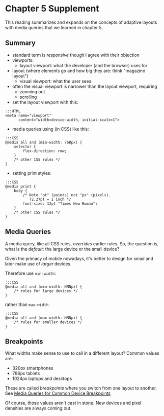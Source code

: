 # Chapter 5 Supplement

This reading summarizes and expands on the concepts of adaptive layouts
with media queries that we learned in chapter 5.

## Summary

* standard term is *responsive* though I agree with their objection
* viewports:
    * layout viewport: what the developer (and the browser) uses for
* layout (where elements go and how big they are: think "magazine layout")
    * visual viewport: what the user sees
* often the visual viewport is narrower than the layout viewport, requiring
    * zooming out
    * scrolling
* set the layout viewport with this:

```
:::HTML
<meta name="viewport"
      content="width=device-width, initial-scale=1">
```

* media queries using (in CSS) like this:

```
:::CSS
@media all and (min-width: 768px) {
    selector {
        flex-direction: row;
    }
    /* other CSS rules */
}
```

* setting print styles:

```
:::CSS
@media print {
    body {
        /* Note "pt" (points) not "px" (pixels).
           72.27pt = 1 inch */
        font-size: 12pt "Times New Roman";
    }
    /* other CSS rules */
}
```

## Media Queries

A media query, like all CSS rules, *overrides* earlier rules. So, the
question is, what is the *default*: the large device or the small device?

Given the primacy of mobile nowadays, it's better to design for *small*
and later make use of *larger* devices.

Therefore use `min-width`:

```
:::CSS
@media all and (min-width: NNNpx) {
    /* rules for large devices */
}
```

rather than `max-width`:

```
:::CSS
@media all and (max-width: NNNpx) {
    /* rules for smaller devices */
}
```

## Breakpoints

What widths make sense to use to call in a different layout?  Common
values are:

* 320px smartphones
* 786px tablets
* 1024px laptops and desktops

These are called *breakpoints* where you switch from one layout to
another.  See [Media Queries for Common Device
Breakpoints](https://responsivedesign.is/develop/browser-feature-support/media-queries-for-common-device-breakpoints)

Of course, those values aren't cast in stone. New devices and pixel
densities are always coming out.
